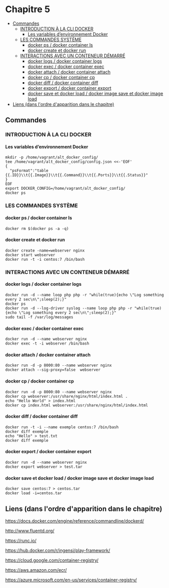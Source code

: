 # Chapitre 5

- [Commandes](#commandes)
  - [INTRODUCTION À LA CLI  DOCKER](#introduction--la-cli--docker)
    - [Les variables d’environnement Docker](#les-variables-denvironnement-docker)
  - [LES COMMANDES SYSTÈME](#les-commandes-systme)
    - [docker ps / docker container ls](#docker-ps--docker-container-ls)
    - [docker create et docker run](#docker-create-et-docker-run)
  - [INTERACTIONS AVEC UN CONTENEUR DÉMARRÉ](#interactions-avec-un-conteneur-dmarr)
    - [docker logs / docker container logs](#docker-logs--docker-container-logs)
    - [docker exec / docker container exec](#docker-exec--docker-container-exec)
    - [docker attach / docker container attach](#docker-attach--docker-container-attach)
    - [docker cp / docker container cp](#docker-cp--docker-container-cp)
    - [docker diff / docker container diff](#docker-diff--docker-container-diff)
    - [docker export / docker container export](#docker-export--docker-container-export)
    - [docker save et docker load / docker image save et docker image load](#docker-save-et-docker-load--docker-image-save-et-docker-image-load)
- [Liens (dans l'ordre d'apparition dans le chapitre)](#liens-dans-lordre-dapparition-dans-le-chapitre)

## Commandes

### INTRODUCTION À LA CLI  DOCKER

#### Les variables d’environnement Docker
```
mkdir -p /home/vagrant/alt_docker_config/ 
tee /home/vagrant/alt_docker_config/config.json <<-'EOF'
{
  "psFormat":"table {{.ID}}\\t{{.Image}}\\t{{.Command}}\\t{{.Ports}}\\t{{.Status}}"
}
EOF
export DOCKER_CONFIG=/home/vagrant/alt_docker_config/
docker ps
```

### LES COMMANDES SYSTÈME

#### docker ps / docker container ls
```
docker rm $(docker ps -a -q)
```

#### docker create et docker run 
```
docker create -name=webserver nginx
docker start webserver
docker run -t -i centos:7 /bin/bash
```

### INTERACTIONS AVEC UN CONTENEUR DÉMARRÉ

#### docker logs / docker container logs
```
docker run -d --name loop php php -r "while(true){echo \"Log something every 2 sec\n\";sleep(2);}"
docker ps
docker run -d --log-driver syslog --name loop php php -r "while(true){echo \"Log something every 2 sec\n\";sleep(2);}"
sudo tail -f /var/log/messages
```

#### docker exec / docker container exec
```
docker run -d --name webserver nginx
docker exec -t -i webserver /bin/bash
```

#### docker attach / docker container attach
```
docker run -d -p 8000:80 --name webserver nginx
docker attach --sig-proxy=false  webserver
```

#### docker cp / docker container cp
```
docker run -d -p 8000:80 --name webserver nginx
docker cp webserver:/usr/share/nginx/html/index.html .
echo "Hello World" > index.html
docker cp index.html webserver:/usr/share/nginx/html/index.html
```

#### docker diff / docker container diff
```
docker run -t -i --name exemple centos:7 /bin/bash
docker diff exemple
echo "Hello" > test.txt
docker diff exemple
```

#### docker export / docker container export
```
docker run -d --name webserver nginx
docker export webserver > test.tar
```

#### docker save et docker load / docker image save et docker image load
```
docker save centos:7 > centos.tar
docker load -i=centos.tar
```


## Liens (dans l'ordre d'apparition dans le chapitre)
https://docs.docker.com/engine/reference/commandline/dockerd/

http://www.fluentd.org/

https://runc.io/

https://hub.docker.com/r/ingensi/play-framework/ 

https://cloud.google.com/container-registry/

https://aws.amazon.com/ecr/

https://azure.microsoft.com/en-us/services/container-registry/

